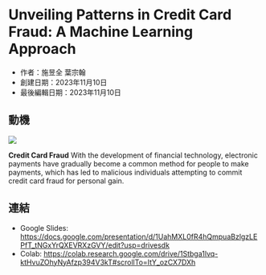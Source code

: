 # Unveiling Patterns in Credit Card Fraud: A Machine Learning Approach

- 作者：施昱全 葉宗翰
- 創建日期：2023年11月10日  
- 最後編輯日期：2023年11月10日  

## 動機
![](https://i.imgur.com/xkWWuzO.jpeg)

**Credit Card Fraud** With the development of financial technology, electronic payments have gradually become a common method for people to make payments, which has led to malicious individuals attempting to commit credit card fraud for personal gain.

## 連結
* Google Slides: https://docs.google.com/presentation/d/1UahMXL0fR4hQmpuaBzlgzLEPfT_tNGxYrQXEVRXzGVY/edit?usp=drivesdk
* Colab: https://colab.research.google.com/drive/1Stbga1lvq-ktHvuZOhyNyAfzp394V3kT#scrollTo=ItY_ozCX7DXh
